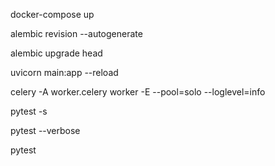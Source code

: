 docker-compose up

alembic revision --autogenerate

alembic upgrade head

uvicorn main:app --reload

celery -A worker.celery worker -E --pool=solo --loglevel=info

pytest -s

pytest --verbose

pytest

